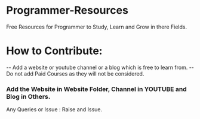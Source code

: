 # Programmer-Resources
Free Resources for Programmer to Study, Learn and Grow in there Fields.


# How to Contribute:
-- Add a website or youtube channel or a blog which is free to learn from.
-- Do not add Paid Courses as they will not be considered.
### Add the Website in Website Folder, Channel in YOUTUBE and Blog in Others.

Any Queries or Issue : Raise and Issue.
